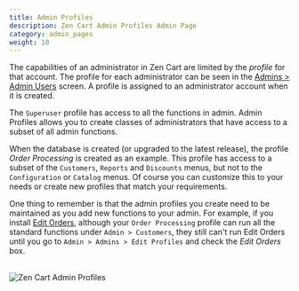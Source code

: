 ```yaml
---
title: Admin Profiles 
description: Zen Cart Admin Profiles Admin Page 
category: admin_pages
weight: 10
---
```


The capabilities of an administrator in Zen Cart are limited by the _profile_ for that account.  The profile for each administrator can be seen in the [Admins > Admin Users](/user/admin_pages/admins/admin_users/) screen.  A profile is assigned to an administrator account when it is created. 

The `Superuser` profile has access to all the functions in admin.
Admin Profiles allows you to create classes of administrators that have
access to a subset of all admin functions.  

When the database is created (or upgraded to the latest release), the 
profile *Order Processing* is created as an example.  This profile
has access to a subset of the `Customers`, `Reports` and `Discounts` menus, 
but not to the `Configuration` or `Catalog` menus.  Of course you can 
customize this to your needs or create new profiles that match your 
requirements.  

One thing to remember is that the admin profiles you create need to be 
maintained as you add new functions to your admin.  For example, if you 
install [Edit Orders](https://www.zen-cart.com/downloads.php?do=file&id=1513), 
although your `Order Processing` profile can run all the standard functions 
under `Admin > Customers`, they still can't run Edit Orders until you go 
to `Admin > Admins > Edit Profiles` and check the *Edit Orders* box. 

<br />
<img src="/images/admin_profiles.png" alt="Zen Cart Admin Profiles" />
<br /><br />

